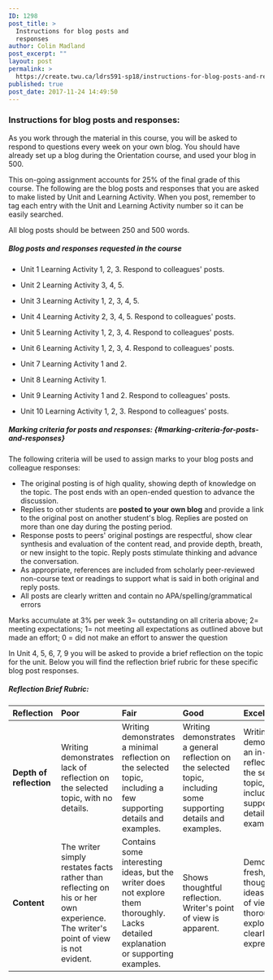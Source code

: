 ```yaml
---
ID: 1298
post_title: >
  Instructions for blog posts and
  responses
author: Colin Madland
post_excerpt: ""
layout: post
permalink: >
  https://create.twu.ca/ldrs591-sp18/instructions-for-blog-posts-and-responses/
published: true
post_date: 2017-11-24 14:49:50
---
```

### Instructions for blog posts and responses:

As you work through the material in this course, you will be asked to respond to questions every week on your own blog. You should have already set up a blog during the Orientation course, and used your blog in 500.

This on-going assignment accounts for 25% of the final grade of this course. The following are the blog posts and responses that you are asked to make listed by Unit and Learning Activity. When you post, remember to tag each entry with the Unit and Learning Activity number so it can be easily searched.

All blog posts should be between 250 and 500 words.

##### **Blog posts and responses requested in the course**

* Unit 1 Learning Activity 1, 2, 3. Respond to colleagues' posts.

* Unit 2 Learning Activity 3, 4, 5.

* Unit 3 Learning Activity 1, 2, 3, 4, 5.

* Unit 4 Learning Activity 2, 3, 4, 5. Respond to colleagues' posts.

* Unit 5 Learning Activity 1, 2, 3, 4. Respond to colleagues' posts.

* Unit 6 Learning Activity 1, 2, 3, 4. Respond to colleagues' posts.

* Unit 7 Learning Activity 1 and 2.

* Unit 8 Learning Activity 1.

* Unit 9 Learning Activity 1 and 2. Respond to colleagues' posts.

* Unit 10 Learning Activity 1, 2, 3. Respond to colleagues' posts.

##### Marking criteria for posts and responses: {#marking-criteria-for-posts-and-responses}

The following criteria will be used to assign marks to your blog posts and colleague responses:

* The original posting is of high quality, showing depth of knowledge on the topic. The post ends with an open-ended question to advance the discussion.
* Replies to other students are <strong>posted to your own blog</strong> and provide a link to the original post on another student's blog. Replies are posted on more than one day during the posting period.
* Response posts to peers' original postings are respectful, show clear synthesis and evaluation of the content read, and provide depth, breath, or new insight to the topic. Reply posts stimulate thinking and advance the conversation.
* As appropriate, references are included from scholarly peer-reviewed non-course text or readings to support what is said in both original and reply posts.
* All posts are clearly written and contain no APA/spelling/grammatical errors

Marks accumulate at 3% per week 3= outstanding on all criteria above; 2= meeting expectations; 1= not meeting all expectations as outlined above but made an effort; 0 = did not make an effort to answer the question

In Unit 4, 5, 6, 7, 9 you will be asked to provide a brief reflection on the topic for the unit. Below you will find the reflection brief rubric for these specific blog post responses.

##### Reflection Brief Rubric:

| Reflection | Poor | Fair | Good | Excellent |
| :--- | :--- | :--- | :--- | :--- |
| **Depth of reflection** | Writing demonstrates lack of reflection on the selected topic, with no details. | Writing demonstrates a minimal reflection on the selected topic, including a few supporting details and examples. | Writing demonstrates a general reflection on the selected topic, including some supporting details and examples. | Writing demonstrates an in-depth reflection on the selected topic, including supporting details and examples. |
| **Content** | The writer simply restates facts rather than reflecting on his or her own experience. The writer's point of view is not evident. | Contains some interesting ideas, but the writer does not explore them thoroughly. Lacks detailed explanation or supporting examples. | Shows thoughtful reflection. Writer's point of view is apparent. | Demonstrates fresh, original thought and ideas. Point of view is thoroughly explored and clearly expressed. |